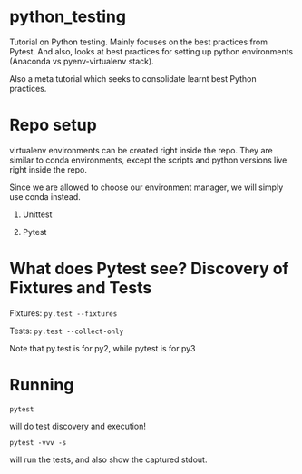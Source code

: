 # python_testing
Tutorial on Python testing. Mainly focuses on the best practices from Pytest. And also, looks at best practices for setting up python environments (Anaconda vs pyenv-virtualenv stack).

Also a meta tutorial which seeks to consolidate learnt best Python practices.

# Repo setup

virtualenv environments can be created right inside the repo. They are similar to conda environments, except the scripts and python versions live right inside the repo.

Since we are allowed to choose our environment manager, we will simply use conda instead.


1. Unittest

2. Pytest

# What does Pytest see? Discovery of Fixtures and Tests

Fixtures:
`py.test --fixtures`

Tests:
`py.test --collect-only` 

Note that py.test is for py2, while pytest is for py3
# Running
`pytest` 

will do test discovery and execution!

`pytest -vvv -s`

will run the tests, and also show the captured stdout.